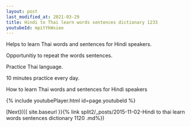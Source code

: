 ```yaml
---
layout: post
last_modified_at: 2021-03-29
title: Hindi to Thai learn words sentences dictionary 1233 
youtubeId: mpitYkWsieo
---
```

 
 
Helps to learn Thai words and sentences for Hindi speakers.

Opportunitiy to repeat the words sentences. 

Practice Thai language. 
 
10 minutes practice every day. 
 
How to learn Thai words and sentences for Hindi speakers 
 
{% include youtubePlayer.html id=page.youtubeId %}
 
 
[Next]({{ site.baseurl }}{% link  split2/_posts/2015-11-02-Hindi to thai learn words sentences dictionary 1120 .md%})
 
